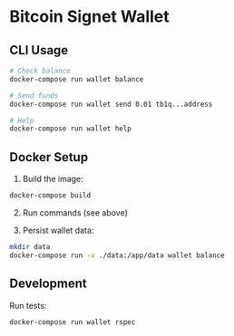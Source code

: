 # Bitcoin Signet Wallet

## CLI Usage

```bash
# Check balance
docker-compose run wallet balance

# Send funds
docker-compose run wallet send 0.01 tb1q...address

# Help
docker-compose run wallet help
```

## Docker Setup

1. Build the image:
```bash
docker-compose build
```

2. Run commands (see above)

3. Persist wallet data:
```bash
mkdir data
docker-compose run -v ./data:/app/data wallet balance
```

## Development

Run tests:
```bash
docker-compose run wallet rspec
```
